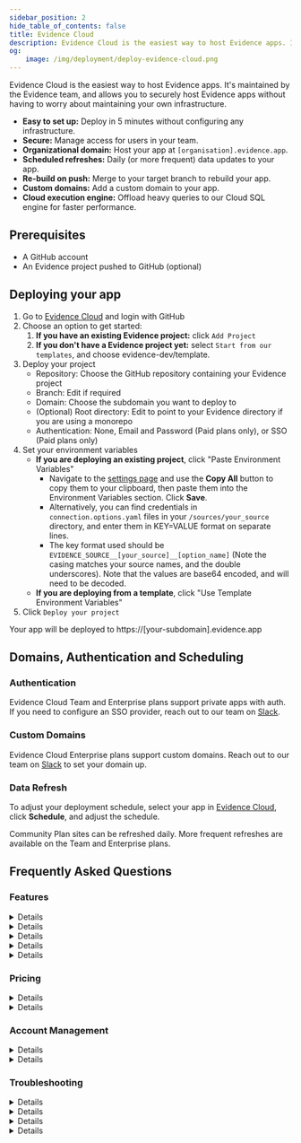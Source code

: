 ```yaml
---
sidebar_position: 2
hide_table_of_contents: false
title: Evidence Cloud
description: Evidence Cloud is the easiest way to host Evidence apps. It's maintained by the Evidence team, and allows you to securely host Evidence apps without having to worry about maintaining your own infrastructure.
og:
    image: /img/deployment/deploy-evidence-cloud.png
---
```


Evidence Cloud is the easiest way to host Evidence apps. It's maintained by the Evidence team, and allows you to securely host Evidence apps without having to worry about maintaining your own infrastructure.

- **Easy to set up:** Deploy in 5 minutes without configuring any infrastructure.
- **Secure:** Manage access for users in your team.
- **Organizational domain:** Host your app at `[organisation].evidence.app`.
- **Scheduled refreshes:** Daily (or more frequent) data updates to your app.
- **Re-build on push:** Merge to your target branch to rebuild your app.
- **Custom domains:** Add a custom domain to your app.
- **Cloud execution engine:** Offload heavy queries to our Cloud SQL engine for faster performance.

## Prerequisites

- A GitHub account
- An Evidence project pushed to GitHub (optional)

## Deploying your app

1. Go to <a href="https://evidence.app" target="_blank" class="markdown">Evidence Cloud</a> and login with GitHub
1. Choose an option to get started:
   1. **If you have an existing Evidence project:** click `Add Project`
   1. **If you don't have a Evidence project yet:** select `Start from our templates`, and choose evidence-dev/template.
1. Deploy your project
   - Repository: Choose the GitHub repository containing your Evidence project
   - Branch: Edit if required
   - Domain: Choose the subdomain you want to deploy to
   - (Optional) Root directory: Edit to point to your Evidence directory if you are using a monorepo
   - Authentication: None, Email and Password (Paid plans only), or SSO (Paid plans only)
1. Set your environment variables
   - **If you are deploying an existing project**, click "Paste Environment Variables"
        - Navigate to the <a href=http://localhost:3000/settings#deploy target="_blank" class="markdown">settings page</a> and use the **Copy All** button to copy them to your clipboard, then paste them into the Environment Variables section. Click **Save**.
        - Alternatively, you can find credentials in `connection.options.yaml` files in your `/sources/your_source` directory, and enter them in KEY=VALUE format on separate lines.
        - The key format used should be `EVIDENCE_SOURCE__[your_source]__[option_name]` (Note the casing matches your source names, and the double underscores). Note that the values are base64 encoded, and will need to be decoded.
   - **If you are deploying from a template**, click "Use Template Environment Variables"
1. Click `Deploy your project`

Your app will be deployed to https://[your-subdomain].evidence.app

## Domains, Authentication and Scheduling

### Authentication

Evidence Cloud Team and Enterprise plans support private apps with auth. If you need to configure an SSO provider, reach out to our team on [Slack](https://slack.evidence.dev).

### Custom Domains

Evidence Cloud Enterprise plans support custom domains. Reach out to our team on [Slack](https://slack.evidence.dev) to set your domain up.

### Data Refresh

To adjust your deployment schedule, select your app in [Evidence Cloud](https://evidence.app), click **Schedule**, and adjust the schedule.

Community Plan sites can be refreshed daily. More frequent refreshes are available on the Team and Enterprise plans.

## Frequently Asked Questions

### Features


<Details title="What causes my data to update?">

- Pushes to your target branch.
- Clicking the `Redeploy` button in the UI.
- You can set up a regularly scheduled refresh on some of our plans.

</Details>

<Details title="How frequently does Evidence Cloud refresh my data?">
You can set up data refreshes as regularly as you need on the Team and Enterprise plans.
</Details>

<Details title="How does authentication work for my private app?">

    Each viewer account is provided with a unique login to access the app. You can manage viewers in the Evidence Cloud UI.
</Details>

<Details title="Can I create a public Evidence Cloud site?">

    Yes! Our Free plan allows you to create public sites.
</Details>

<Details title="How do I set up development previews?">

Alongside your `main` branch, set up a secondary app targeting a development branch (e.g. `dev`) whenever you merge changes into `dev`, you will get a preview. When you are ready to release changes, merge these into `main`.

You can set up different database credentials for development deployments, which allows 
you to use development data before it is in your production db.

</Details>



### Pricing

<Details title="Is Evidence Cloud free?">

Evidence Cloud's Free tier offers unlimited public apps. For authentication and scheduled updates, [paid plans](https://evidence.dev/cloud) are available.

</Details>

<Details title="How do I get onto a Team or Enterprise plan?">

Email us: [archie@evidence.dev](mailto:archie@evidence.dev), or reach out on Evidence Cloud chat. 
</Details>


### Account Management

<Details title="How do I add a new developer to my Evidence app?">

Give them access to your [Github repository](https://docs.github.com/en/organizations/managing-user-access-to-your-organizations-repositories/managing-repository-roles/managing-an-individuals-access-to-an-organization-repository). All Evidence Cloud plans come with unlimited developer accounts.

</Details>

<Details title="Which git providers can I use with Evidence Cloud?">

We support GitHub by default. If your team needs another git provider, reach out on [Slack](https://slack.evidence.dev).

</Details>

### Troubleshooting

<Details title="I've successfully deployed the template app. How do I edit it?">

Clone the git repository to your local machine (the repo URL is shown in the cloud UI), make edits to the code and/or database settings, and merge the edits to your target branch.

</Details>


<Details title="How long do builds take?">

Most builds will be completed in under 2 minutes, and you can track progress in the build logs. The initial deployment may take longer as we provision your account.

</Details>


<Details title="When can I expect build failures?">

Evidence will not deploy sites with errors to prevent users from seeing broken reports. Usually, this is caused by an error with your code.  Enter `npm run build` in your editor to test if the build succeeds locally. If you are still having issues, reach out on [Slack](https://slack.evidence.dev).

</Details>

<Details title="How can I prevent queries or components with errors from making it to my site?">

As a default, a failed chart or query will not throw an error. To prevent failed charts or queries from building successfully, edit the build command in `package.json` to `"build": "evidence build:strict"`.

</Details>